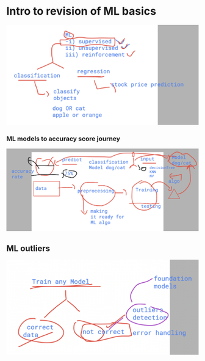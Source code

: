 # Intro to revision of ML basics

<img src="ml1.png">

### ML models to accuracy score journey 

<img src="ml2.png">

## ML outliers

<img src="ml3.png">

